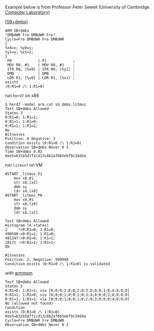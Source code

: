 
Example below is from Professor Peter Sewell (University of Cambridge [Computer Laboratory](http://www.cl.cam.ac.uk/))

[[SB+dmbs](https://www.cl.cam.ac.uk/~pes20/arm-supplemental/arm040.html#tst@SB+dmbs)]
```shell
ARM SB+dmbs
"DMBdWR Fre DMBdWR Fre"
Cycle=Fre DMBdWR Fre DMBdWR
{
%x0=x; %y0=y;
%y1=y; %x1=x;
}
 P0            | P1            ;
 MOV R0, #1    | MOV R0, #1    ;
 STR R0, [%x0] | STR R0, [%y1] ;
 DMB           | DMB           ;
 LDR R1, [%y0] | LDR R1, [%x1] ;
exists
(0:R1=0 /\ 1:R1=0)
```


run `herd7` on x86
```shell
$ herd7 -model arm.cat sb_dmbs.litmus 
Test SB+dmbs Allowed
States 3
0:R1=0; 1:R1=1;
0:R1=1; 1:R1=0;
0:R1=1; 1:R1=1;
No
Witnesses
Positive: 0 Negative: 3
Condition exists (0:R1=0 /\ 1:R1=0)
Observation SB+dmbs Never 0 3
Time SB+dmbs 0.02
Hash=631b5d7f1cd13c8b2af0b5ebf9c34dda
```

run `litmus7` on VM
```shell
#START _litmus_P1
	mov x8,#1
	str x8,[x2]
	dmb sy
	ldr x4,[x0]
#START _litmus_P0
	mov x8,#1
	str x8,[x0]
	dmb sy
	ldr x4,[x2]

Test SB+dmbs Allowed
Histogram (4 states)
2     *>0:R1=0; 1:R1=0;
490580:>0:R1=1; 1:R1=0;
481247:>0:R1=0; 1:R1=1;
28171 :>0:R1=1; 1:R1=1;
Ok

Witnesses
Positive: 2, Negative: 999998
Condition exists (0:R1=0 /\ 1:R1=0) is validated
```

with [armmem](https://www.cl.cam.ac.uk/~pes20/ppcmem/index.html#ARM-SB+dmbs)
```shell
Test SB+dmbs Allowed
States 3
0:R1=0; 1:R1=1; via [0;0;0;1;0;0;2;0;3;0;0;0;1;0;4;0;0;0]
0:R1=1; 1:R1=0; via [0;0;0;1;0;0;1;0;3;4;0;0;0;2;0;0;0;0]
0:R1=1; 1:R1=1; via [0;0;0;1;0;0;1;0;2;0;3;0;0;0;4;0;0;0]
No (allowed not found)
Condition
exists (0:R1=0 /\ 1:R1=0)
Hash=631b5d7f1cd13c8b2af0b5ebf9c34dda
Cycle=Fre DMBdWR Fre DMBdWR
Observation SB+dmbs Never 0 3
```

